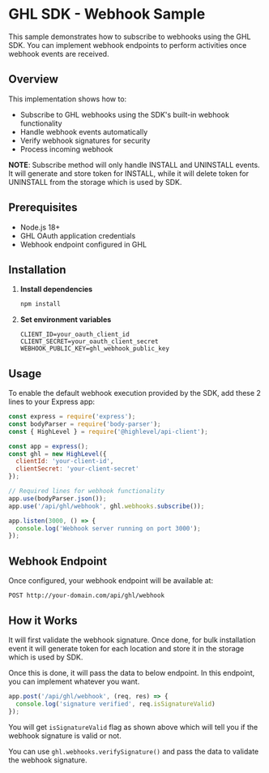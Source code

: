 # GHL SDK - Webhook Sample

This sample demonstrates how to subscribe to webhooks using the GHL SDK. You can implement webhook endpoints to perform activities once webhook events are received.

## Overview

This implementation shows how to:
- Subscribe to GHL webhooks using the SDK's built-in webhook functionality
- Handle webhook events automatically
- Verify webhook signatures for security
- Process incoming webhook 

**NOTE**: Subscribe method will only handle INSTALL and UNINSTALL events. It will generate and store token for INSTALL, while it will delete token for UNINSTALL from the storage which is used by SDK.

## Prerequisites

- Node.js 18+
- GHL OAuth application credentials
- Webhook endpoint configured in GHL

## Installation

1. **Install dependencies**
   ```bash
   npm install
   ```

2. **Set environment variables**
   ```env
   CLIENT_ID=your_oauth_client_id
   CLIENT_SECRET=your_oauth_client_secret
   WEBHOOK_PUBLIC_KEY=ghl_webhook_public_key
   ```

## Usage

To enable the default webhook execution provided by the SDK, add these 2 lines to your Express app:

```javascript
const express = require('express');
const bodyParser = require('body-parser');
const { HighLevel } = require('@highlevel/api-client');

const app = express();
const ghl = new HighLevel({
  clientId: 'your-client-id',
  clientSecret: 'your-client-secret'
});

// Required lines for webhook functionality
app.use(bodyParser.json());
app.use('/api/ghl/webhook', ghl.webhooks.subscribe());

app.listen(3000, () => {
  console.log('Webhook server running on port 3000');
});
```

## Webhook Endpoint

Once configured, your webhook endpoint will be available at:
```
POST http://your-domain.com/api/ghl/webhook
```

## How it Works

It will first validate the webhook signature. Once done, for bulk installation event it will generate token for each location and store it in the storage which is used by SDK.

Once this is done, it will pass the data to below endpoint. In this endpoint, you can implement whatever you want. 
```javascript
app.post('/api/ghl/webhook', (req, res) => {
  console.log('signature verified', req.isSignatureValid)
});
```

You will get `isSignatureValid` flag as shown above which will tell you if the webhook signature is valid or not. 

You can use `ghl.webhooks.verifySignature()` and pass the data to validate the webhook signature.